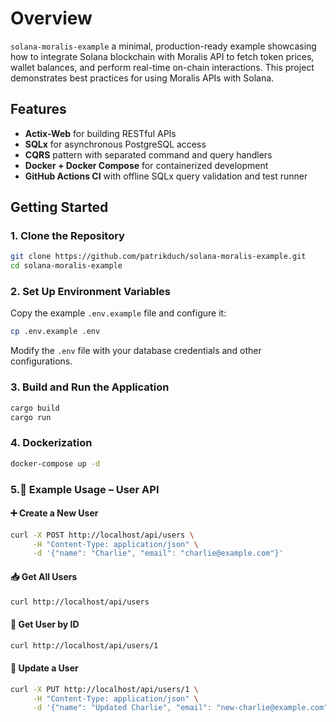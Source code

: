 # Overview

`solana-moralis-example` a minimal, production-ready example showcasing how to integrate Solana blockchain with Moralis API to fetch token prices, wallet balances, and perform real-time on-chain interactions. This project demonstrates best practices for using Moralis APIs with Solana.

## Features


- **Actix-Web** for building RESTful APIs
- **SQLx** for asynchronous PostgreSQL access
- **CQRS** pattern with separated command and query handlers
- **Docker + Docker Compose** for containerized development
- **GitHub Actions CI** with offline SQLx query validation and test runner


## Getting Started

### 1. Clone the Repository

```sh
git clone https://github.com/patrikduch/solana-moralis-example.git
cd solana-moralis-example
```

### 2. Set Up Environment Variables

Copy the example `.env.example` file and configure it:

```sh
cp .env.example .env
```

Modify the `.env` file with your database credentials and other configurations.


### 3. Build and Run the Application

```sh
cargo build
cargo run
```


### 4. Dockerization

```sh
docker-compose up -d
```

### 5.📌 Example Usage – User API

#### ➕ Create a New User

```sh
curl -X POST http://localhost/api/users \
     -H "Content-Type: application/json" \
     -d '{"name": "Charlie", "email": "charlie@example.com"}'
```


#### 📥 Get All Users

```sh
curl http://localhost/api/users
```

#### 📄 Get User by ID

```sh
curl http://localhost/api/users/1
```

#### 🔄 Update a User

```sh
curl -X PUT http://localhost/api/users/1 \
     -H "Content-Type: application/json" \
     -d '{"name": "Updated Charlie", "email": "new-charlie@example.com"}'
```
